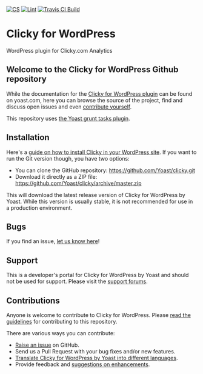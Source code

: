 [![CS](https://github.com/Yoast/clicky/actions/workflows/cs.yml/badge.svg)](https://github.com/Yoast/clicky/actions/workflows/cs.yml)
[![Lint](https://github.com/Yoast/clicky/actions/workflows/lint.yml/badge.svg)](https://github.com/Yoast/clicky/actions/workflows/lint.yml)
[![Travis CI Build](https://travis-ci.org/Yoast/clicky.svg)](https://travis-ci.org/Yoast/clicky)

Clicky for WordPress
====================

WordPress plugin for Clicky.com Analytics


Welcome to the Clicky for WordPress Github repository
-----------------------------------------------------

While the documentation for the [Clicky for WordPress plugin](https://yoast.com/wordpress/plugins/clicky/) can be found on yoast.com, here
you can browse the source of the project, find and discuss open issues and even
[contribute yourself](https://github.com/Yoast/clicky/blob/trunk/CONTRIBUTING.md).

This repository uses [the Yoast grunt tasks plugin](https://github.com/Yoast/plugin-grunt-tasks).

Installation
------------

Here's a [guide on how to install Clicky in your WordPress site](https://yoast.com/wordpress/plugins/clicky/).
If you want to run the Git version though, you have two options:

* You can clone the GitHub repository: https://github.com/Yoast/clicky.git
* Download it directly as a ZIP file: https://github.com/Yoast/clicky/archive/master.zip

This will download the latest release version of Clicky for WordPress by Yoast. While this version is usually stable,
it is not recommended for use in a production environment.

Bugs
----
If you find an issue, [let us know here](https://github.com/Yoast/clicky/issues/new)!

Support
-------
This is a developer's portal for Clicky for WordPress by Yoast and should not be used for support. Please visit the
[support forums](https://wordpress.org/support/plugin/clicky).

Contributions
-------------
Anyone is welcome to contribute to Clicky for WordPress. Please
[read the guidelines](https://github.com/Yoast/clicky/blob/master/CONTRIBUTING.md) for contributing to this
repository.

There are various ways you can contribute:

* [Raise an issue](https://github.com/Yoast/clicky/issues/new) on GitHub.
* Send us a Pull Request with your bug fixes and/or new features.
* [Translate Clicky for WordPress by Yoast into different languages](http://translate.yoast.com/projects/clicky-wordpress-plugin).
* Provide feedback and [suggestions on enhancements](https://github.com/Yoast/clicky/issues?direction=desc&labels=Enhancement&page=1&sort=created&state=open).
